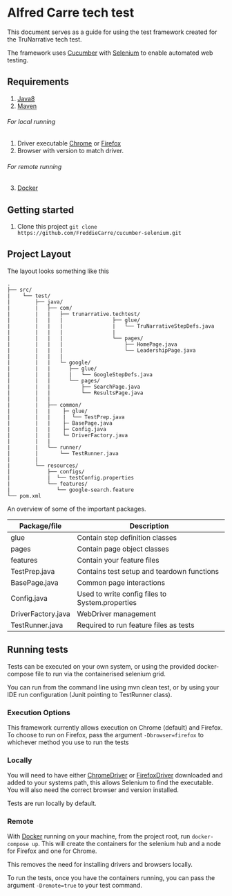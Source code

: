 # Alfred Carre tech test

This document serves as a guide for using the test framework created for the TruNarrative tech test.

The framework uses [Cucumber][cucumber] with [Selenium][selenium] to enable automated web testing.

## Requirements

1. [Java8][java]
2. [Maven][maven]

###### For local running
1. Driver executable [Chrome][chrome] or [Firefox][firefox]
2. Browser with version to match driver.

###### For remote running
3. [Docker][docker]

## Getting started

1. Clone this project `git clone https://github.com/FreddieCarre/cucumber-selenium.git`

## Project Layout

The layout looks something like this

```
.
├── src/
|    └── test/
|        ├── java/
|        |   ├── com/
|        |   |   ├── trunarrative.techtest/
|        |   |   |                ├── glue/
|        |   |   |                |   └── TruNarrativeStepDefs.java
|        |   |   |                |
|        |   |   |                └── pages/
|        |   |   |                    ├── HomePage.java
|        |   |   |                    └── LeadershipPage.java
|        |   |   |
|        |   |   └─ google/
|        |   |      ├── glue/
|        |   |      |   └── GoogleStepDefs.java
|        |   |      └── pages/
|        |   |          ├── SearchPage.java
|        |   |          └── ResultsPage.java
|        |   |
|        |   ├── common/
|        |   |    ├─ glue/
|        |   |    |  └── TestPrep.java
|        |   |    ├─ BasePage.java
|        |   |    ├─ Config.java
|        |   |    └─ DriverFactory.java
|        |   |
|        |   └── runner/
|        |       └── TestRunner.java
|        |
|        └── resources/
|            ├── configs/
|            |	└── testConfig.properties
|            └── features/
|             	└── google-search.feature
└── pom.xml
```

An overview of some of the important packages.

| Package/file  | Description |
| ------------- | ------------- |
| glue  | Contain step definition classes |
| pages  | Contain page object classes |
| features  | Contain your feature files |
| TestPrep.java | Contains test setup and teardown functions |
| BasePage.java | Common page interactions |
| Config.java | Used to write config files to System.properties |
| DriverFactory.java | WebDriver management |
| TestRunner.java | Required to run feature files as tests |

## Running tests

Tests can be executed on your own system, or using the provided docker-compose file to run via the containerised selenium grid.

You can run from the command line using mvn clean test, or by using your IDE run configuration (Junit pointing to TestRunner class).

### Execution Options

This framework currently allows execution on Chrome (default) and Firefox.
To choose to run on Firefox, pass the argument `-Dbrowser=firefox` to whichever method you use to run the tests

### Locally

You will need to have either [ChromeDriver][chrome] or [FirefoxDriver][firefox] downloaded and added to your systems path,
this allows Selenium to find the executable. You will also need the correct browser and version installed.

Tests are run locally by default.

### Remote

With [Docker][docker] running on your machine, from the project root, run `docker-compose up`.
This will create the containers for the selenium hub and a node for Firefox and one for Chrome.

This removes the need for installing drivers and browsers locally.

To run the tests, once you have the containers running, you can pass the argument `-Dremote=true` to your test command.


[cucumber]: https://cucumber.io
[selenium]: https://www.seleniumhq.org/
[docker]: https://www.docker.com/
[chrome]: https://chromedriver.chromium.org/downloads
[firefox]: https://www.seleniumhq.org/download/
[maven]: https://maven.apache.org/download.cgi
[java]: https://www.java.com/en/download/